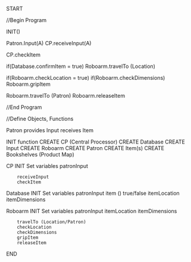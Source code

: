 START

//Begin Program

INIT()

Patron.Input(A)
CP.receiveInput(A)

CP.checkItem

if(Database.confirmItem = true)
    Roboarm.travelTo (Location)

if(Roboarm.checkLocation = true)
    if(Roboarm.checkDimensions)
        Roboarm.gripItem

Roboarm.travelTo (Patron)
Roboarm.releaseItem

//End Program

//Define Objects, Functions

Patron
    provides Input
    receives Item

INIT function
    CREATE CP (Central Processor)
    CREATE Database
    CREATE Input
    CREATE Roboarm
    CREATE Patron
    CREATE Item(s)
    CREATE Bookshelves (Product Map)

CP
    INIT
        Set variables
            patronInput
        
        receiveInput
        checkItem

Database
    INIT
        Set variables
            patronInput
            item () true/false
            itemLocation
            itemDimensions

Roboarm
    INIT
        Set variables
            patronInput
            itemLocation
            itemDimensions

        travelTo (Location/Patron)
        checkLocation
        checkDimensions
        gripItem
        releaseItem

END